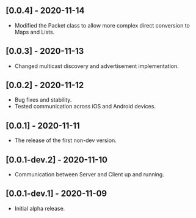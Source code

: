 ## [0.0.4] - 2020-11-14

* Modified the Packet class to allow more complex direct conversion to Maps and Lists.

## [0.0.3] - 2020-11-13

* Changed multicast discovery and advertisement implementation.

## [0.0.2] - 2020-11-12

* Bug fixes and stability. 
* Tested communication across iOS and Android devices.

## [0.0.1] - 2020-11-11

* The release of the first non-dev version.

## [0.0.1-dev.2] - 2020-11-10

* Communication between Server and Client up and running.

## [0.0.1-dev.1] - 2020-11-09

* Initial alpha release.